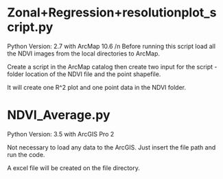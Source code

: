 # Zonal+Regression+resolutionplot_script.py
Python Version: 2.7 with ArcMap 10.6 /n Before running this script load all the NDVI images from the local directories to ArcMap. 

Create a script in the ArcMap catalog then create two input for the script - folder location of the NDVI file and the point shapefile.

It will create one R^2 plot and one point data in the NDVI folder.


# NDVI_Average.py
Python Version: 3.5 with ArcGIS Pro 2

Not necessary to load any data to the ArcGIS. Just insert the file path and run the code.

A excel file will be created on the file directory.
